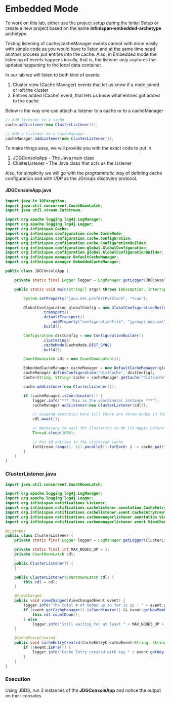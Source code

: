 # Embedded Mode

To work on this lab, either use the project setup during the Initial Setup or create a new project based on the same **infinispan-embedded-archetype**  archetype.

Testing listening of cache/cacheManager events cannot with done easily with simple code as you would have to listen and at the same time need another process put entries into the cache. Also, in Embedded mode the listening of events happens locally, that is, the listener only captures the updates happening to the local data container.

In our lab we will listen to both kind of events:

1. Cluster view \(Cache Manager\) events that let us know if a node joined or left the cluster
2. Entries added \(Cache\) event, that lets us know what entries got added to the cache

Below is the way one can attach a listener to a cache or to a cacheManager

```java
// Add listener to a cache 
cache.addListener(new ClusterListener());

// Add a listener to a cacheManager
cacheManager.addListener(new ClusterListener());
```

To make things easy, we will provide you with the exact code to put in

1. JDGConsoleApp - The Java main class
2. ClusterListener - The Java class that acts as the Listener

Also, for simplicity we will go with the _programmatic_ way of defining cache configuration and with _UDP_ as the JGroups discovery protocol.

#### JDGConsoleApp.java

```java
import java.io.IOException;
import java.util.concurrent.CountDownLatch;
import java.util.stream.IntStream;

import org.apache.logging.log4j.LogManager;
import org.apache.logging.log4j.Logger;
import org.infinispan.Cache;
import org.infinispan.configuration.cache.CacheMode;
import org.infinispan.configuration.cache.Configuration;
import org.infinispan.configuration.cache.ConfigurationBuilder;
import org.infinispan.configuration.global.GlobalConfiguration;
import org.infinispan.configuration.global.GlobalConfigurationBuilder;
import org.infinispan.manager.DefaultCacheManager;
import org.infinispan.manager.EmbeddedCacheManager;

public class JDGConsoleApp {

    private static final Logger logger = LogManager.getLogger(JDGConsoleApp.class);

    public static void main(String[] args) throws IOException, InterruptedException {

        System.setProperty("java.net.preferIPv4Stack", "true");

        GlobalConfiguration globalConfig = new GlobalConfigurationBuilder()
                .transport()
                .defaultTransport()
                    .addProperty("configurationFile", "jgroups-udp.xml")
                .build();

        Configuration distConfig = new ConfigurationBuilder()
                .clustering()
                .cacheMode(CacheMode.DIST_SYNC)
                .build();

        CountDownLatch cdl = new CountDownLatch(1);

        EmbeddedCacheManager cacheManager = new DefaultCacheManager(globalConfig);
        cacheManager.defineConfiguration("distCache", distConfig);
        Cache<String, String> cache = cacheManager.getCache("distCache");

        cache.addListener(new ClusterListener());

        if (cacheManager.isCoordinator()) {
            logger.info("*** This is the coordinator instance ***");
            cacheManager.addListener(new ClusterListener(cdl));

            // Suspend execution here till there are three nodes in the cluster
            cdl.await();

            // Necessary to wait for clustering to do its magic before we put in 10 entries
            Thread.sleep(1000);

            // Put 10 entries in the clustered cache
            IntStream.range(1, 11).parallel().forEach( i -> cache.put("key"+i, "value"+i));
        }
    }
}
```

###  **ClusterListener.java**

```java
import java.util.concurrent.CountDownLatch;

import org.apache.logging.log4j.LogManager;
import org.apache.logging.log4j.Logger;
import org.infinispan.notifications.Listener;
import org.infinispan.notifications.cachelistener.annotation.CacheEntryCreated;
import org.infinispan.notifications.cachelistener.event.CacheEntryCreatedEvent;
import org.infinispan.notifications.cachemanagerlistener.annotation.ViewChanged;
import org.infinispan.notifications.cachemanagerlistener.event.ViewChangedEvent;

@Listener
public class ClusterListener {
    private static final Logger logger = LogManager.getLogger(ClusterListener.class);

    private static final int MAX_NODES_UP = 3;
    private CountDownLatch cdl;

    public ClusterListener() {
    }

    public ClusterListener(CountDownLatch cdl) {
        this.cdl = cdl;
    }

    @ViewChanged
    public void viewChanged(ViewChangedEvent event) {
        logger.info("The total # of nodes up so far is is : " + event.getNewMembers().size());
        if (event.getCacheManager().isCoordinator() && event.getNewMembers().size() >= MAX_NODES_UP) {
            this.cdl.countDown();
        } else
            logger.info("Still waiting for at least " + MAX_NODES_UP + " nodes to be up");
    }

    @CacheEntryCreated
    public void cacheEntryCreated(CacheEntryCreatedEvent<String, String> event) {
        if (!event.isPre()) {
            logger.info("Cache Entry created with key " + event.getKey());
        }
    }
}
```

### Execution

Using JBDS, run 3 instances of the **JDGConsoleApp** and notice the output on their consoles


